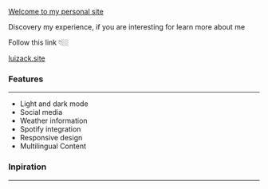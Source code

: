 [Welcome to my personal site](https://luisadrian.me)

Discovery my experience, if you are interesting for learn more about me

Follow this link 👇🏼

[luizack.site](https://luizack.site)

### Features

---

- Light and dark mode
- Social media
- Weather information
- Spotify integration
- Responsive design
- Multilingual Content

### Inpiration

---
